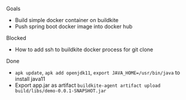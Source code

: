 Goals
- Build simple docker container on buildkite
- Push spring boot docker image into docker hub


Blocked
- How to add ssh to buildkite docker process for git clone


Done
- `apk update`, `apk add openjdk11`, `export JAVA_HOME=/usr/bin/java` to install java11
- Export app.jar as artifact `buildkite-agent artifact upload build/libs/demo-0.0.1-SNAPSHOT.jar`
